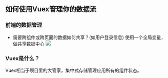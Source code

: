 ## 如何使用Vuex管理你的数据流
### 前端的数据管理
+ 需要跨组件或跨页面的数据如何共享？(如用户登录信息)
使用一个全局变量，做共享数据中心
![](\images\dataManage.webp)

### Vuex是什么？
Vuex相当于项目里的大管家，集中式存储管理应用所有的组件状态。
